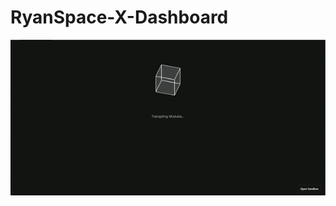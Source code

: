 # RyanSpace-X-Dashboard


<img src="https://github.com/WillN-Git/SpaceX-Dashboard/raw/main/MDImages/spaceX-dashboard-shorts.gif"/>
